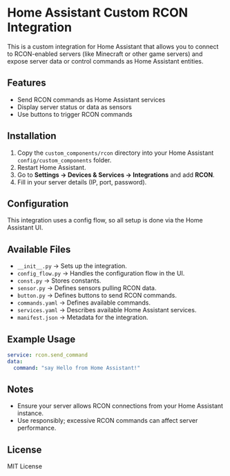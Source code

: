 
# Home Assistant Custom RCON Integration

This is a custom integration for Home Assistant that allows you to connect to RCON-enabled servers (like Minecraft or other game servers) and expose server data or control commands as Home Assistant entities.

## Features

- Send RCON commands as Home Assistant services
- Display server status or data as sensors
- Use buttons to trigger RCON commands

## Installation

1. Copy the `custom_components/rcon` directory into your Home Assistant `config/custom_components` folder.
2. Restart Home Assistant.
3. Go to **Settings → Devices & Services → Integrations** and add **RCON**.
4. Fill in your server details (IP, port, password).

## Configuration

This integration uses a config flow, so all setup is done via the Home Assistant UI.

## Available Files

- `__init__.py` → Sets up the integration.
- `config_flow.py` → Handles the configuration flow in the UI.
- `const.py` → Stores constants.
- `sensor.py` → Defines sensors pulling RCON data.
- `button.py` → Defines buttons to send RCON commands.
- `commands.yaml` → Defines available commands.
- `services.yaml` → Describes available Home Assistant services.
- `manifest.json` → Metadata for the integration.

## Example Usage

```yaml
service: rcon.send_command
data:
  command: "say Hello from Home Assistant!"
```

## Notes

- Ensure your server allows RCON connections from your Home Assistant instance.
- Use responsibly; excessive RCON commands can affect server performance.

## License

MIT License
